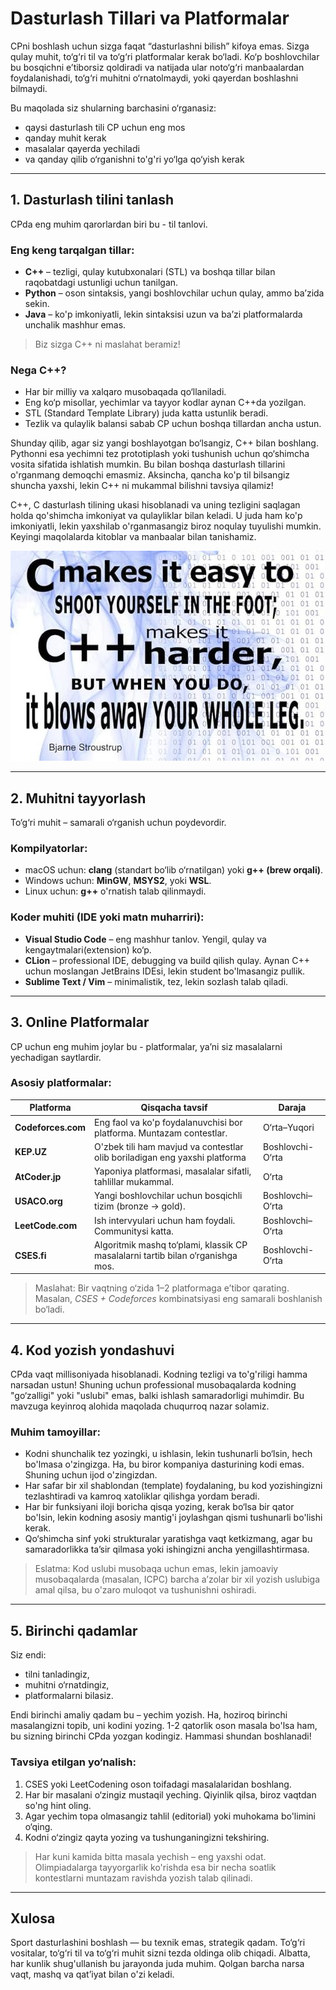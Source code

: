 <!-- Guidening ikkinchi qismi -->

# Dasturlash Tillari va Platformalar

CPni boshlash uchun sizga faqat “dasturlashni bilish” kifoya emas. Sizga qulay muhit, to‘g‘ri til va to‘g‘ri platformalar kerak bo‘ladi. Ko‘p boshlovchilar bu bosqichni e’tiborsiz qoldiradi va natijada ular noto‘g‘ri manbaalardan foydalanishadi, to‘g‘ri muhitni o‘rnatolmaydi, yoki qayerdan boshlashni bilmaydi.  

Bu maqolada siz shularning barchasini o‘rganasiz:
- qaysi dasturlash tili CP uchun eng mos
- qanday muhit kerak
- masalalar qayerda yechiladi
- va qanday qilib o‘rganishni to'g'ri yo‘lga qo‘yish kerak

---

## 1. Dasturlash tilini tanlash

CPda eng muhim qarorlardan biri bu - til tanlovi.

### Eng keng tarqalgan tillar:
- **C++** – tezligi, qulay kutubxonalari (STL) va boshqa tillar bilan raqobatdagi ustunligi uchun tanilgan.  
- **Python** – oson sintaksis, yangi boshlovchilar uchun qulay, ammo ba’zida sekin.
- **Java** – ko'p imkoniyatli, lekin sintaksisi uzun va ba’zi platformalarda unchalik mashhur emas.

> Biz sizga C++ ni maslahat beramiz!

### Nega C++?
- Har bir milliy va xalqaro musobaqada qo‘llaniladi.
- Eng ko‘p misollar, yechimlar va tayyor kodlar aynan C++da yozilgan.
- STL (Standard Template Library) juda katta ustunlik beradi.
- Tezlik va qulaylik balansi sabab CP uchun boshqa tillardan ancha ustun.

Shunday qilib, agar siz yangi boshlayotgan bo‘lsangiz, C++ bilan boshlang. Pythonni esa yechimni tez prototiplash yoki tushunish uchun qo‘shimcha vosita sifatida ishlatish mumkin. Bu bilan boshqa dasturlash tillarini o'rganmang demoqchi emasmiz. Aksincha, qancha ko'p til bilsangiz shuncha yaxshi, lekin C++ ni mukammal bilishni tavsiya qilamiz!

C++, C dasturlash tilining ukasi hisoblanadi va uning tezligini saqlagan holda qo'shimcha imkoniyat va qulayliklar bilan keladi. U juda ham ko'p imkoniyatli, lekin yaxshilab o'rganmasangiz biroz noqulay tuyulishi mumkin. Keyingi maqolalarda kitoblar va manbaalar bilan tanishamiz.

![C++ Bjarne Stroustrup](bjarne-stroustrup-cpp.png)

---

## 2. Muhitni tayyorlash

To‘g‘ri muhit – samarali o‘rganish uchun poydevordir.

### Kompilyatorlar:
- macOS uchun: **clang** (standart bo‘lib o‘rnatilgan) yoki **g++ (brew orqali)**.
- Windows uchun: **MinGW**, **MSYS2**, yoki **WSL**.
- Linux uchun: **g++** o'rnatish talab qilinmaydi.

### Koder muhiti (IDE yoki matn muharriri):
- **Visual Studio Code** – eng mashhur tanlov. Yengil, qulay va kengaytmalari(extension) ko‘p.
- **CLion** – professional IDE, debugging va build qilish qulay. Aynan C++ uchun moslangan JetBrains IDEsi, lekin student bo'lmasangiz pullik.
- **Sublime Text / Vim** – minimalistik, tez, lekin sozlash talab qiladi.

---

## 3. Online Platformalar

CP uchun eng muhim joylar bu - platformalar, ya’ni siz masalalarni yechadigan saytlardir.

### Asosiy platformalar:

| Platforma | Qisqacha tavsif | Daraja |
|------------|-----------------|---------|
| **Codeforces.com** | Eng faol va ko'p foydalanuvchisi bor platforma. Muntazam contestlar. | O‘rta–Yuqori |
| **KEP.UZ** | O'zbek tili ham mavjud va contestlar olib boriladigan eng yaxshi platforma | Boshlovchi-O‘rta |
| **AtCoder.jp** | Yaponiya platformasi, masalalar sifatli, tahlillar mukammal. | O‘rta |
| **USACO.org** | Yangi boshlovchilar uchun bosqichli tizim (bronze → gold). | Boshlovchi–O‘rta |
| **LeetCode.com** | Ish intervyulari uchun ham foydali. Communitysi katta. | Boshlovchi–O‘rta |
| **CSES.fi** | Algoritmik mashq to‘plami, klassik CP masalalarni tartib bilan o‘rganishga mos. | Boshlovchi-O‘rta |

> Maslahat: Bir vaqtning o‘zida 1–2 platformaga e’tibor qarating.
> Masalan, *CSES + Codeforces* kombinatsiyasi eng samarali boshlanish bo‘ladi.

---

## 4. Kod yozish yondashuvi

CPda vaqt millisoniyada hisoblanadi. Kodning tezligi va to'g'riligi hamma narsadan ustun! Shuning uchun professional musobaqalarda kodning "go‘zalligi" yoki "uslubi" emas, balki ishlash samaradorligi muhimdir. Bu mavzuga keyinroq alohida maqolada chuqurroq nazar solamiz.

### Muhim tamoyillar:
- Kodni shunchalik tez yozingki, u ishlasin, lekin tushunarli bo‘lsin, hech bo'lmasa o'zingizga. Ha, bu biror kompaniya dasturining kodi emas. Shuning uchun ijod o'zingizdan.  
- Har safar bir xil shablondan (template) foydalaning, bu kod yozishingizni tezlashtiradi va kamroq xatoliklar qilishga yordam beradi.
- Har bir funksiyani iloji boricha qisqa yozing, kerak bo‘lsa bir qator bo'lsin, lekin kodning asosiy mantig'i joylashgan qismi tushunarli bo'lishi kerak.
- Qo‘shimcha sinf yoki strukturalar yaratishga vaqt ketkizmang, agar bu samaradorlikka ta’sir qilmasa yoki ishingizni ancha yengillashtirmasa.

> Eslatma: Kod uslubi musobaqa uchun emas, lekin jamoaviy musobaqalarda (masalan, ICPC) barcha a’zolar bir xil yozish uslubiga amal qilsa, bu o'zaro muloqot va tushunishni oshiradi.

---

## 5. Birinchi qadamlar

Siz endi:
- tilni tanladingiz,  
- muhitni o‘rnatdingiz,  
- platformalarni bilasiz.  

Endi birinchi amaliy qadam bu – yechim yozish. Ha, hoziroq birinchi masalangizni topib, uni kodini yozing. 1-2 qatorlik oson masala bo'lsa ham, bu sizning birinchi CPda yozgan kodingiz. Hammasi shundan boshlanadi!

### Tavsiya etilgan yo‘nalish:
1. CSES yoki LeetCodening oson toifadagi masalalaridan boshlang.
2. Har bir masalani o‘zingiz mustaqil yeching. Qiyinlik qilsa, biroz vaqtdan so'ng hint oling.
3. Agar yechim topa olmasangiz tahlil (editorial) yoki muhokama bo'limini o‘qing.
4. Kodni o‘zingiz qayta yozing va tushunganingizni tekshiring.

> Har kuni kamida bitta masala yechish – eng yaxshi odat. Olimpiadalarga tayyorgarlik ko'rishda esa bir necha soatlik kontestlarni muntazam ravishda yozish talab qilinadi.

---

## Xulosa

Sport dasturlashini boshlash — bu texnik emas, strategik qadam. To‘g‘ri vositalar, to‘g‘ri til va to‘g‘ri muhit sizni tezda oldinga olib chiqadi. Albatta, har kunlik shug'ullanish bu jarayonda juda muhim. Qolgan barcha narsa vaqt, mashq va qat’iyat bilan o'zi keladi.